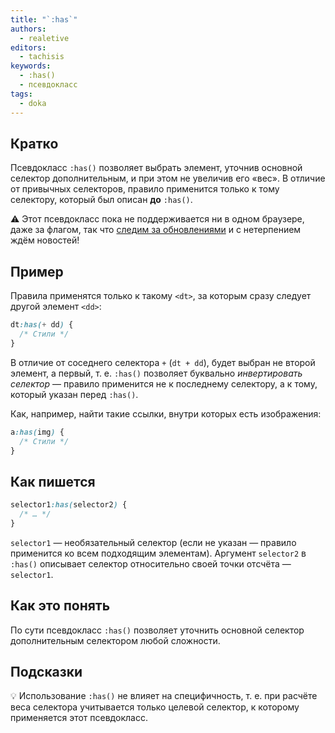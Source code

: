 ```yaml
---
title: "`:has`"
authors:
  - realetive
editors:
  - tachisis
keywords:
  - :has()
  - псевдокласс
tags:
  - doka
---
```


## Кратко

Псевдокласс `:has()` позволяет выбрать элемент, уточнив основной селектор дополнительным, и при этом не увеличив его «вес». В отличие от привычных селекторов, правило применится только к тому селектору, который был описан **до** `:has()`.

<aside>

⚠️ Этот псевдокласс пока не поддерживается ни в одном браузере, даже за флагом, так что [следим за обновлениями](https://caniuse.com/css-has) и с нетерпением ждём новостей!

</aside>

## Пример

Правила применятся только к такому `<dt>`, за которым сразу следует другой элемент `<dd>`:

```css
dt:has(+ dd) {
  /* Стили */
}
```

В отличие от соседнего селектора `+` (`dt + dd`), будет выбран не второй элемент, а первый, т. е. `:has()` позволяет буквально _инвертировать селектор_ — правило применится не к последнему селектору, а к тому, который указан перед `:has()`.

Как, например, найти такие ссылки, внутри которых есть изображения:

```css
a:has(img) {
  /* Стили */
}
```

## Как пишется

```css
selector1:has(selector2) {
  /* … */
}
```

`selector1` — необязательный селектор (если не указан — правило применится ко всем подходящим элементам). Аргумент `selector2` в `:has()` описывает селектор относительно своей точки отсчёта — `selector1`.

## Как это понять

По сути псевдокласс `:has()` позволяет уточнить основной селектор дополнительным селектором любой сложности.

## Подсказки

💡 Использование `:has()` не влияет на специфичность, т. е. при расчёте веса селектора учитывается только целевой селектор, к которому применяется этот псевдокласс.
